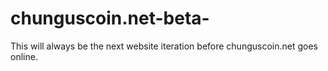 # chunguscoin.net-beta-
This will always be the next website iteration before chunguscoin.net goes online.
